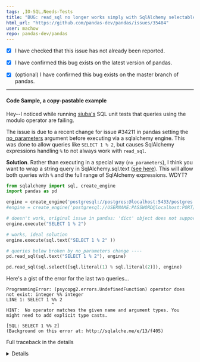 ```yaml
---
tags: ,IO-SQL,Needs-Tests
title: "BUG: read_sql no longer works simply with SqlAlchemy selectables and a quick fix"
html_url: "https://github.com/pandas-dev/pandas/issues/35484"
user: machow
repo: pandas-dev/pandas
---
```


- [x] I have checked that this issue has not already been reported.

- [x] I have confirmed this bug exists on the latest version of pandas.

- [x] (optional) I have confirmed this bug exists on the master branch of pandas.

---

#### Code Sample, a copy-pastable example

Hey--I noticed while running [siuba's](https://github.com/machow/siuba) SQL unit tests that queries using the modulo operator are failing.

The issue is due to a recent change for issue #34211 in pandas setting the [no_parameters](https://github.com/pandas-dev/pandas/blame/5507452c4a675ad5453bc5f02cd68b65fe3977df/pandas/io/sql.py#L1161) argument before executing via a sqlalchemy engine. This was done to allow queries like `SELECT 1 % 2`, but causes SqlAlchemy expressions handling `%` to not always work with `read_sql`.

**Solution**. Rather than executing in a special way (`no_parameters`), I think you want to wrap a string query in SqlAlchemy.sql.text ([see here](https://docs.sqlalchemy.org/en/13/core/tutorial.html#using-textual-sql)). This will allow both queries with `%` and the full range of SqlAlchemy expressions. WDYT?

```python
from sqlalchemy import sql, create_engine
import pandas as pd

engine = create_engine('postgresql://postgres:@localhost:5433/postgres', echo=False)
#engine = create_engine('postgresql://USERNAME:PASSWORD@localhost:PORT/DBNAME', echo=False)

# doesn't work, original issue in pandas: 'dict' object does not support indexing
engine.execute("SELECT 1 % 2")

# works, ideal solution
engine.execute(sql.text("SELECT 1 % 2" ))

# queries below broken by no_parameters change ----
pd.read_sql(sql.text("SELECT 1 % 2"), engine)

pd.read_sql(sql.select([sql.literal(1) % sql.literal(2)]), engine)
```

Here's a gist of the error for the last two queries...

```
ProgrammingError: (psycopg2.errors.UndefinedFunction) operator does not exist: integer %% integer
LINE 1: SELECT 1 %% 2
                 ^
HINT:  No operator matches the given name and argument types. You might need to add explicit type casts.

[SQL: SELECT 1 %% 2]
(Background on this error at: http://sqlalche.me/e/13/f405)
```

Full traceback in the details

<details>
```
---------------------------------------------------------------------------
UndefinedFunction                         Traceback (most recent call last)
~/Dropbox/Repo/siuba/env/lib/python3.6/site-packages/sqlalchemy/engine/base.py in _execute_context(self, dialect, constructor, statement, parameters, *args)
   1267                     self.dialect.do_execute_no_params(
-> 1268                         cursor, statement, context
   1269                     )

~/Dropbox/Repo/siuba/env/lib/python3.6/site-packages/sqlalchemy/engine/default.py in do_execute_no_params(self, cursor, statement, context)
    595     def do_execute_no_params(self, cursor, statement, context=None):
--> 596         cursor.execute(statement)
    597 

UndefinedFunction: operator does not exist: integer %% integer
LINE 1: SELECT 1 %% 2
                 ^
HINT:  No operator matches the given name and argument types. You might need to add explicit type casts.


The above exception was the direct cause of the following exception:

ProgrammingError                          Traceback (most recent call last)
<ipython-input-6-5831ea4e198c> in <module>
----> 1 pd.read_sql(sql.text("SELECT 1 % 2"), engine)

~/Dropbox/Repo/siuba/env/lib/python3.6/site-packages/pandas/io/sql.py in read_sql(sql, con, index_col, coerce_float, params, parse_dates, columns, chunksize)
    513             coerce_float=coerce_float,
    514             parse_dates=parse_dates,
--> 515             chunksize=chunksize,
    516         )
    517 

~/Dropbox/Repo/siuba/env/lib/python3.6/site-packages/pandas/io/sql.py in read_query(self, sql, index_col, coerce_float, parse_dates, params, chunksize)
   1293         args = _convert_params(sql, params)
   1294 
-> 1295         result = self.execute(*args)
   1296         columns = result.keys()
   1297 

~/Dropbox/Repo/siuba/env/lib/python3.6/site-packages/pandas/io/sql.py in execute(self, *args, **kwargs)
   1160         """Simple passthrough to SQLAlchemy connectable"""
   1161         return self.connectable.execution_options(no_parameters=True).execute(
-> 1162             *args, **kwargs
   1163         )
   1164 

~/Dropbox/Repo/siuba/env/lib/python3.6/site-packages/sqlalchemy/engine/base.py in execute(self, statement, *multiparams, **params)
   2236 
   2237         connection = self._contextual_connect(close_with_result=True)
-> 2238         return connection.execute(statement, *multiparams, **params)
   2239 
   2240     def scalar(self, statement, *multiparams, **params):

~/Dropbox/Repo/siuba/env/lib/python3.6/site-packages/sqlalchemy/engine/base.py in execute(self, object_, *multiparams, **params)
   1012             )
   1013         else:
-> 1014             return meth(self, multiparams, params)
   1015 
   1016     def _execute_function(self, func, multiparams, params):

~/Dropbox/Repo/siuba/env/lib/python3.6/site-packages/sqlalchemy/sql/elements.py in _execute_on_connection(self, connection, multiparams, params)
    296     def _execute_on_connection(self, connection, multiparams, params):
    297         if self.supports_execution:
--> 298             return connection._execute_clauseelement(self, multiparams, params)
    299         else:
    300             raise exc.ObjectNotExecutableError(self)

~/Dropbox/Repo/siuba/env/lib/python3.6/site-packages/sqlalchemy/engine/base.py in _execute_clauseelement(self, elem, multiparams, params)
   1131             distilled_params,
   1132             compiled_sql,
-> 1133             distilled_params,
   1134         )
   1135         if self._has_events or self.engine._has_events:

~/Dropbox/Repo/siuba/env/lib/python3.6/site-packages/sqlalchemy/engine/base.py in _execute_context(self, dialect, constructor, statement, parameters, *args)
   1316         except BaseException as e:
   1317             self._handle_dbapi_exception(
-> 1318                 e, statement, parameters, cursor, context
   1319             )
   1320 

~/Dropbox/Repo/siuba/env/lib/python3.6/site-packages/sqlalchemy/engine/base.py in _handle_dbapi_exception(self, e, statement, parameters, cursor, context)
   1510             elif should_wrap:
   1511                 util.raise_(
-> 1512                     sqlalchemy_exception, with_traceback=exc_info[2], from_=e
   1513                 )
   1514             else:

~/Dropbox/Repo/siuba/env/lib/python3.6/site-packages/sqlalchemy/util/compat.py in raise_(***failed resolving arguments***)
    176 
    177         try:
--> 178             raise exception
    179         finally:
    180             # credit to

~/Dropbox/Repo/siuba/env/lib/python3.6/site-packages/sqlalchemy/engine/base.py in _execute_context(self, dialect, constructor, statement, parameters, *args)
   1266                 if not evt_handled:
   1267                     self.dialect.do_execute_no_params(
-> 1268                         cursor, statement, context
   1269                     )
   1270             else:

~/Dropbox/Repo/siuba/env/lib/python3.6/site-packages/sqlalchemy/engine/default.py in do_execute_no_params(self, cursor, statement, context)
    594 
    595     def do_execute_no_params(self, cursor, statement, context=None):
--> 596         cursor.execute(statement)
    597 
    598     def is_disconnect(self, e, connection, cursor):

ProgrammingError: (psycopg2.errors.UndefinedFunction) operator does not exist: integer %% integer
LINE 1: SELECT 1 %% 2
                 ^
HINT:  No operator matches the given name and argument types. You might need to add explicit type casts.

[SQL: SELECT 1 %% 2]
(Background on this error at: http://sqlalche.me/e/13/f405)
```

</details>

